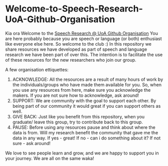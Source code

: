 # Welcome-to-Speech-Research-UoA-Github-Organisation
Kia ora 
Welcome to the [Speech Research @ UoA Github Organisation](https://speechresearch.auckland.ac.nz/)
You are here probably because you are speech or language (or both) enthusiast like everyone else here. So welcome to the club :)
In this repository we share resources we have developed as part of speech and language research we have been part of over this. The intention is to facilitate the use of these resources for the new researchers who join our group.

A few organisation ettiquettes:
1. ACKNOWLEDGE: All the resources are a result of many hours of work by the individuals/groups who have made them available for you. So, when you use any resources from here, make sure you acknowledge the makers. If you are not sure how to acknowledge, ask around!
2. SUPPORT: We are community with the goal to support each other. By being part of our community it would great if you can support others as well.
3. GIVE BACK: Just like you benefit from this repository, when you graduate/ leave this group, try to contribute back to this group.
4. PAUSE: Before using any resources pause and think about where the data is from. Will my research benefit the community that gave me the data in any way. If yes - great! If no - can i do something about it? If not sure - ask around!

We love to see people learn and grow, and we are happy to support you in your journey. We are all on the same waka!


